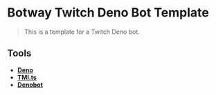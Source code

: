 # Botway Twitch Deno Bot Template

> This is a template for a Twitch Deno bot.

## Tools

- [**Deno**](https://deno.land)
- [**TMI.ts**](https://github.com/MarcDwyer/tmi.ts)
- [**Denobot**](https://deno.land/x/denobot)
